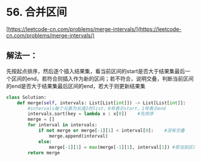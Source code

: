# 56. 合并区间

[https://leetcode-cn.com/problems/merge-intervals/](https://leetcode-cn.com/problems/merge-intervals/)

## 解法一：

先按起点排序，然后逐个插入结果集，看当前区间的start是否大于结果集最后一个区间的end，若符合则插入作为新的区间；若不符合，说明交叠，判断当前区间的end是否大于结果集最后区间的end，若大于则更新结果集

```python
class Solution:
    def merge(self, intervals: List[List[int]]) -> List[List[int]]:
        #intervals每个元素为长度2的list，0号表示start，1号表示end
        intervals.sort(key = lambda x : x[0])    #先排序
        merge = []
        for interval in intervals:
            if not merge or merge[-1][1] < interval[0]:    #没有交叠
                merge.append(interval)
            else:
                merge[-1][1] = max(merge[-1][1], interval[1]) #若当前区间end更大，更新end
        return merge
```

